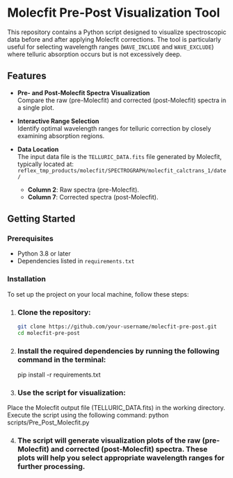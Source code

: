 # Molecfit Pre-Post Visualization Tool

This repository contains a Python script designed to visualize spectroscopic data before and after applying Molecfit corrections. The tool is particularly useful for selecting wavelength ranges (`WAVE_INCLUDE` and `WAVE_EXCLUDE`) where telluric absorption occurs but is not excessively deep.

## Features

- **Pre- and Post-Molecfit Spectra Visualization**  
  Compare the raw (pre-Molecfit) and corrected (post-Molecfit) spectra in a single plot.
  
- **Interactive Range Selection**  
  Identify optimal wavelength ranges for telluric correction by closely examining absorption regions.

- **Data Location**  
  The input data file is the `TELLURIC_DATA.fits` file generated by Molecfit, typically located at:  
  `reflex_tmp_products/molecfit/SPECTROGRAPH/molecfit_calctrans_1/date/`

  - **Column 2**: Raw spectra (pre-Molecfit).  
  - **Column 7**: Corrected spectra (post-Molecfit).

## Getting Started

### Prerequisites
- Python 3.8 or later
- Dependencies listed in `requirements.txt`

### Installation
To set up the project on your local machine, follow these steps:

1. ### Clone the repository:
   ```bash
   git clone https://github.com/your-username/molecfit-pre-post.git
   cd molecfit-pre-post
   
2. ### Install the required dependencies by running the following command in the terminal:
    pip install -r requirements.txt
   
3. ### Use the script for visualization:
Place the Molecfit output file (TELLURIC_DATA.fits) in the working directory.
Execute the script using the following command:
    python scripts/Pre_Post_Molecfit.py
   
4. ### The script will generate visualization plots of the raw (pre-Molecfit) and corrected (post-Molecfit) spectra. These plots will help you select appropriate wavelength ranges for further processing.
